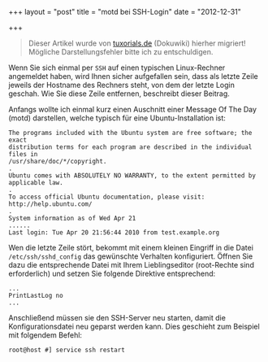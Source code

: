 +++
layout = "post"
title = "motd bei SSH-Login"
date = "2012-12-31"

+++

>
> Dieser Artikel wurde von [tuxorials.de](http://tuxorials.de) (Dokuwiki) hierher migriert!
> Mögliche Darstellungsfehler bitte ich zu entschuldigen.
>


Wenn Sie sich einmal per `SSH` auf einen typischen Linux-Rechner
angemeldet haben, wird Ihnen sicher aufgefallen sein, dass als letzte
Zeile jeweils der Hostname des Rechners steht, von dem der letzte Login
geschah. Wie Sie diese Zeile entfernen, beschreibt dieser Beitrag.

Anfangs wollte ich einmal kurz einen Auschnitt einer Message Of The Day
(motd) darstellen, welche typisch für eine Ubuntu-Installation ist:

```
The programs included with the Ubuntu system are free software; the exact
distribution terms for each program are described in the individual files in
/usr/share/doc/*/copyright.  
.
Ubuntu comes with ABSOLUTELY NO WARRANTY, to the extent permitted by 
applicable law.
.
To access official Ubuntu documentation, please visit: 
http://help.ubuntu.com/
.
System information as of Wed Apr 21
......
Last login: Tue Apr 20 21:56:44 2010 from test.example.org
```

Wen die letzte Zeile stört, bekommt mit einem kleinen Eingriff in die
Datei `/etc/ssh/sshd_config` das gewünschte Verhalten konfiguriert.
Öffnen Sie dazu die entsprechende Datei mit Ihrem Lieblingseditor
(root-Rechte sind erforderlich) und setzen Sie folgende Direktive
entsprechend:

```
...
PrintLastLog no
...
```

Anschließend müssen sie den SSH-Server neu starten, damit die
Konfigurationsdatei neu geparst werden kann. Dies geschieht zum Beispiel
mit folgendem Befehl:

```
root@host #] service ssh restart
```
